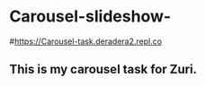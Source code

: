 # Carousel-slideshow-
#https://Carousel-task.deradera2.repl.co
## This is my carousel task for Zuri.

